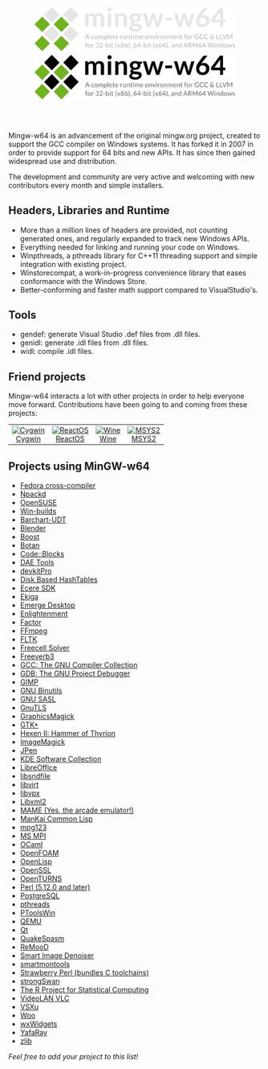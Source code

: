 <header>
<h1 style="text-align: center; margin: 4% 0 4% 0">
    <img src="header-dark.svg#gh-dark-mode-only" style="max-width: min(90%, 400px, calc(100vw - 80px));">
    <img src="header.svg#gh-light-mode-only" style="max-width: min(90%, 400px, calc(100vw - 80px));">
</h1>
</header>

# 

Mingw-w64 is an advancement of the original mingw.org project, created to
support the GCC compiler on Windows systems. It has forked it in 2007 in order
to provide support for 64 bits and new APIs. It has since then gained widespread
use and distribution.

The development and community are very active and welcoming with new
contributors every month and simple installers.

## Headers, Libraries and Runtime

- More than a million lines of headers are provided, not counting generated ones,
  and regularly expanded to track new Windows APIs.
- Everything needed for linking and running your code on Windows.
- Winpthreads, a pthreads library for C++11 threading support and simple
  integration with existing project.
- Winstorecompat, a work-in-progress convenience library that eases conformance with the Windows Store.
- Better-conforming and faster math support compared to VisualStudio's.

## Tools

- gendef: generate Visual Studio .def files from .dll files.
- genidl: generate .idl files from .dll files.
- widl: compile .idl files.

## Friend projects

Mingw-w64 interacts a lot with other projects in order to help everyone move
forward. Contributions have been going to and coming from these projects:

<table>
<tr>
<td style="text-align: center">
    <a href="https://cygwin.com" class="media" title="https://cygwin.com"><img src="./logos/cygwin-logo.png" title="Cygwin" width="64" height="64" alt="Cygwin" />
    <br>Cygwin
    </a>
</td>
<td style="text-align: center">
    <a href="https://reactos.org/" class="media" title="https://reactos.org/"><img src="./logos/reactos-logo.png" title="ReactOS" width="116" height="64" alt="ReactOS" />
    <br>
    ReactOS
    </a>
</td>
<td style="text-align: center">
    <a href="https://winehq.org" class="media" title="https://winehq.org"><img src="./logos/wine-logo.png" title="Wine" width="40" height="64" alt="Wine" />
    <br>
    Wine
    </a>
</td>
<td style="text-align: center">
    <a href="https://www.msys2.org" class="media" title="https://www.msys2.org"><img src="./logos/msys2-logo.png" title="MSYS2" width="64" height="64" alt="MSYS2" />
    <br>
    MSYS2
    </a>
</td>
</tr>
</table>

## Projects using MinGW-w64

- [Fedora cross-compiler](https://fedoraproject.org/wiki/MinGW)
- [Npackd](https://npackd.appspot.com)
- [OpenSUSE](https://opensuse.org)
- [Win-builds](https://win-builds.org)
- [Barchart-UDT](https://code.google.com/p/barchart-udt/)
- [Blender](https://www.blender.org/)
- [Boost](https://www.boost.org/)
- [Botan](https://botan.randombit.net/)
- [Code::Blocks](https://www.codeblocks.org/)
- [DAE Tools](https://daetools.sourceforge.net)
- [devkitPro](https://devkitpro.org/)
- [Disk Based HashTables](https://sourceforge.net/projects/dbh/)
- [Ecere SDK](https://www.ecere.org/)
- [Ekiga](https://www.ekiga.org/)
- [Emerge Desktop](https://emergedesktop.org)
- [Enlightenment](https://www.enlightenment.org/)
- [Factor](https://factorcode.org/)
- [FFmpeg](https://ffmpeg.mplayerhq.hu/)
- [FLTK](https://www.fltk.org/)
- [Freecell Solver](https://fc-solve.shlomifish.org/)
- [Freeverb3](https://freeverb3.sourceforge.net/)
- [GCC: The GNU Compiler Collection](https://gcc.gnu.org/)
- [GDB: The GNU Project Debugger](https://www.gnu.org/software/gdb/)
- [GIMP](https://www.gimp.org)
- [GNU Binutils](https://www.gnu.org/software/binutils/)
- [GNU SASL](https://www.gnu.org/software/gsasl/)
- [GnuTLS](https://www.gnu.org/software/gnutls/)
- [GraphicsMagick](http://www.graphicsmagick.org/)
- [GTK+](https://www.gtk.org/docs/installations/windows)
- [Hexen II: Hammer of Thyrion](https://uhexen2.sf.net/)
- [ImageMagick](https://www.imagemagick.org/)
- [JPen](https://jpen.sf.net/)
- [KDE Software Collection](https://kde.org/)
- [LibreOffice](https://www.libreoffice.org/)
- [libsndfile](http://www.mega-nerd.com/libsndfile/)
- [libvirt](https://libvirt.org/)
- [libvpx](https://www.webmproject.org/)
- [Libxml2](https://gitlab.gnome.org/GNOME/libxml2/-/wikis/home)
- [MAME (Yes, the arcade emulator!)](https://mamedev.org/)
- [ManKai Common Lisp](https://common-lisp.net/project/mkcl/)
- [mpg123](https://www.mpg123.de/)
- [MS MPI](https://www.symscape.com/configure-msmpi-for-mingw-w64)
- [OCaml](https://www.ocaml.org)
- [OpenFOAM](https://www.symscape.com/openfoam-1-7-x-on-windows-64-mpi)
- [OpenLisp](https://www.eligis.com/)
- [OpenSSL](https://www.openssl.org/)
- [OpenTURNS](https://openturns.github.io/www/)
- [Perl (5.12.0 and later)](https://www.perl.org/)
- [PostgreSQL](https://www.postgresql.org/)
- [pthreads](https://sourceware.org/pthreads-win32/)
- [PToolsWin](https://www.paratools.com/PToolsWIN)
- [QEMU](https://qemu.org)
- [Qt](https://qt-project.org/)
- [QuakeSpasm](https://quakespasm.sourceforge.net/)
- [ReMooD](https://remood.sf.net/)
- [Smart Image Denoiser](http://smartimagedenoiser.com/)
- [smartmontools](https://smartmontools.sourceforge.net/)
- [Strawberry Perl (bundles C toolchains)](https://strawberryperl.com/)
- [strongSwan](https://strongswan.org/)
- [The R Project for Statistical Computing](https://www.r-project.org/)
- [VideoLAN VLC](https://www.videolan.org/vlc/)
- [VSXu](https://www.vsxu.com/)
- [Woo](https://www.woodem.eu/)
- [wxWidgets](https://www.wxwidgets.org/)
- [YafaRay](https://www.yafaray.org/)
- [zlib](https://www.zlib.net/)

*Feel free to add your project to this list!*